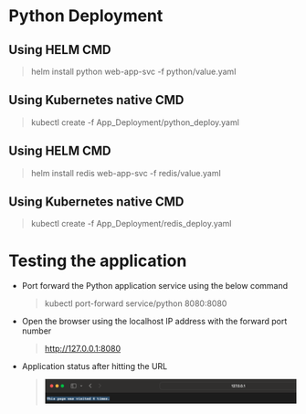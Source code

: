 # Python Deployment

## Using HELM CMD

> helm install python web-app-svc -f python/value.yaml

## Using Kubernetes native CMD

> kubectl create -f App_Deployment/python_deploy.yaml


## Using HELM CMD

> helm install redis web-app-svc -f redis/value.yaml

## Using Kubernetes native CMD

> kubectl create -f App_Deployment/redis_deploy.yaml

# Testing the application

* Port forward the Python application service using the below command
    > kubectl port-forward service/python 8080:8080

* Open the browser using the localhost IP address with the forward port number
    > http://127.0.0.1:8080

* Application status after hitting the URL
    >![Getting Started](./Application_output.png)
